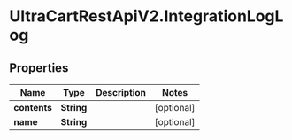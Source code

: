 # UltraCartRestApiV2.IntegrationLogLog

## Properties

Name | Type | Description | Notes
------------ | ------------- | ------------- | -------------
**contents** | **String** |  | [optional] 
**name** | **String** |  | [optional] 


